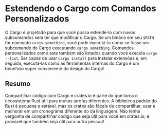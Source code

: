 # Estendendo o Cargo com Comandos Personalizados

O Cargo é projetado para que você possa estendê-lo com novos subcomandos sem ter que modificar o Cargo. Se um binário em seu `$PATH` for nomeado `cargo-something`, você pode executá-lo como se fosse um subcomando do Cargo executando `cargo something`. Comandos personalizados como este também são listados quando você executa `cargo --list`. Ser capaz de usar `cargo install` para instalar extensões e, em seguida, executá-las como as ferramentas internas do Cargo é um benefício super conveniente do design do Cargo!

## Resumo

Compartilhar código com Cargo e crates.io é parte do que torna o ecossistema Rust útil para muitas tarefas diferentes. A biblioteca padrão do Rust é pequena e estável, mas os crates são fáceis de compartilhar, usar e melhorar em um cronograma diferente do da linguagem. Não tenha vergonha de compartilhar código que seja útil para você em crates.io; é provável que também seja útil para outra pessoa!

